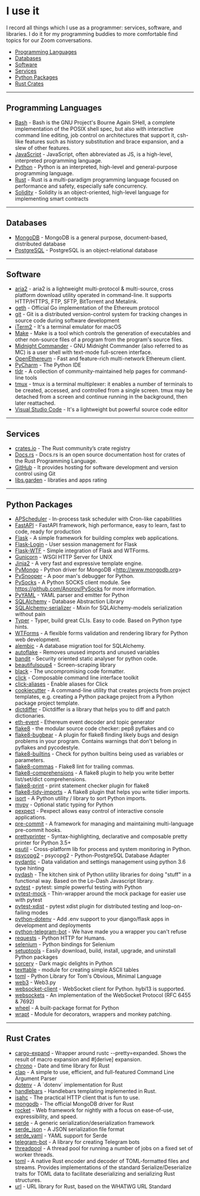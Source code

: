 # I use it

I record all things which I use as a programmer: services, software, and libraries. I do it for my programming
buddies to more comfortable find topics for our Zoom conversations.


- [Programming Languages](#programming-languages)
- [Databases](#databases)
- [Software](#software)
- [Services](#services)
- [Python Packages](#python-packages)
- [Rust Crates](#rust-crates)



---
## Programming Languages
 - [Bash](https://github.com/bminor/bash) -  Bash is the GNU Project&#x27;s Bourne Again SHell, a complete implementation of the POSIX shell spec, but also with interactive command line editing, job control on architectures that support it, csh-like features such as history substitution and brace expansion, and a slew of other features.
 - [JavaScript](https://en.wikipedia.org/wiki/JavaScript) -  JavaScript, often abbreviated as JS, is a high-level, interpreted programming language.
 - [Python](https://www.python.org/) -  Python is an interpreted, high-level and general-purpose programming language.
 - [Rust](https://www.rust-lang.org/) -  Rust is a multi-paradigm programming language focused on performance and safety, especially safe concurrency.
 - [Solidity](https://solidity.readthedocs.io/) -  Solidity is an object-oriented, high-level language for implementing smart contracts


---
## Databases
 - [MongoDB](https://github.com/mongodb/mongo) -  MongoDB is a general purpose, document-based, distributed database
 - [PostgreSQL](https://www.postgresql.org/) -  PostgreSQL is an object-relational database


---
## Software
 - [aria2](https://github.com/aria2/aria2) -  aria2 is a lightweight multi-protocol &amp; multi-source, cross platform download utility operated in command-line. It supports HTTP/HTTPS, FTP, SFTP, BitTorrent and Metalink.
 - [geth](https://github.com/ethereum/go-ethereum) -  Official Go implementation of the Ethereum protocol
 - [git](https://git-scm.com/) -  Git is a distributed version-control system for tracking changes in source code during software development
 - [iTerm2](https://iterm2.com/) -  It&#x27;s a terminal emulator for macOS
 - [Make](https://www.gnu.org/software/make/) -  Make is a tool which controls the generation of executables and other non-source files of a program from the program&#x27;s source files.
 - [Midnight Commander](https://github.com/MidnightCommander/mc) -  GNU Midnight Commander (also referred to as MC) is a user shell with text-mode full-screen interface.
 - [OpenEthereum](https://github.com/openethereum/openethereum) -  Fast and feature-rich multi-network Ethereum client.
 - [PyCharm](https://www.jetbrains.com/pycharm/) -  The Python IDE
 - [tldr](https://github.com/tldr-pages/tldr) -  A collection of community-maintained help pages for command-line tools
 - [tmux](https://github.com/tmux/tmux) -  tmux is a terminal multiplexer: it enables a number of terminals to be created, accessed, and controlled from a single screen. tmux may be detached from a screen and continue running in the background, then later reattached.
 - [Visual Studio Code](https://code.visualstudio.com/) -  It&#x27;s a lightweight but powerful source code editor


---
## Services
 - [crates.io](https://crates.io/) -  The Rust community’s crate registry
 - [Docs.rs](https://docs.rs) -  Docs.rs is an open source documentation host for crates of the Rust Programming Language.
 - [GitHub](https://github.com/) -  It provides hosting for software development and version control using Git
 - [libs.garden](https://libs.garden/) -  libraties and apps rating


---
## Python Packages
 - [APScheduler](https://pypi.org/pypi/APScheduler/) -  In-process task scheduler with Cron-like capabilities
 - [FastAPI](https://pypi.org/pypi/FastAPI/) -  FastAPI framework, high performance, easy to learn, fast to code, ready for production
 - [Flask](https://pypi.org/pypi/Flask/) -  A simple framework for building complex web applications.
 - [Flask-Login](https://pypi.org/pypi/Flask-Login/) -  User session management for Flask
 - [Flask-WTF](https://pypi.org/pypi/Flask-WTF/) -  Simple integration of Flask and WTForms.
 - [Gunicorn](https://pypi.org/pypi/Gunicorn/) -  WSGI HTTP Server for UNIX
 - [Jinja2](https://pypi.org/pypi/Jinja2/) -  A very fast and expressive template engine.
 - [PyMongo](https://pypi.org/pypi/PyMongo/) -  Python driver for MongoDB &lt;http://www.mongodb.org&gt;
 - [PySnooper](https://pypi.org/pypi/PySnooper/) -  A poor man&#x27;s debugger for Python.
 - [PySocks](https://pypi.org/pypi/PySocks/) -  A Python SOCKS client module. See https://github.com/Anorov/PySocks for more information.
 - [PyYAML](https://pypi.org/pypi/PyYAML/) -  YAML parser and emitter for Python
 - [SQLAlchemy](https://pypi.org/pypi/SQLAlchemy/) -  Database Abstraction Library
 - [SQLAlchemy-serializer](https://pypi.org/pypi/SQLAlchemy-serializer/) -  Mixin for SQLAlchemy-models serialization without pain
 - [Typer](https://pypi.org/pypi/Typer/) -  Typer, build great CLIs. Easy to code. Based on Python type hints.
 - [WTForms](https://pypi.org/pypi/WTForms/) -  A flexible forms validation and rendering library for Python web development.
 - [alembic](https://pypi.org/pypi/alembic/) -  A database migration tool for SQLAlchemy.
 - [autoflake](https://pypi.org/pypi/autoflake/) -  Removes unused imports and unused variables
 - [bandit](https://pypi.org/pypi/bandit/) -  Security oriented static analyser for python code.
 - [beautifulsoup4](https://pypi.org/pypi/beautifulsoup4/) -  Screen-scraping library
 - [black](https://pypi.org/pypi/black/) -  The uncompromising code formatter.
 - [click](https://pypi.org/pypi/click/) -  Composable command line interface toolkit
 - [click-aliases](https://pypi.org/pypi/click-aliases/) -  Enable aliases for Click
 - [cookiecutter](https://pypi.org/pypi/cookiecutter/) -  A command-line utility that creates projects from project templates, e.g. creating a Python package project from a Python package project template.
 - [dictdiffer](https://pypi.org/pypi/dictdiffer/) -  Dictdiffer is a library that helps you to diff and patch dictionaries.
 - [eth-event](https://pypi.org/pypi/eth-event/) -  Ethereum event decoder and topic generator
 - [flake8](https://pypi.org/pypi/flake8/) -  the modular source code checker: pep8 pyflakes and co
 - [flake8-bugbear](https://pypi.org/pypi/flake8-bugbear/) -  A plugin for flake8 finding likely bugs and design problems in your program. Contains warnings that don&#x27;t belong in pyflakes and pycodestyle.
 - [flake8-builtins](https://pypi.org/pypi/flake8-builtins/) -  Check for python builtins being used as variables or parameters.
 - [flake8-commas](https://pypi.org/pypi/flake8-commas/) -  Flake8 lint for trailing commas.
 - [flake8-comprehensions](https://pypi.org/pypi/flake8-comprehensions/) -  A flake8 plugin to help you write better list/set/dict comprehensions.
 - [flake8-print](https://pypi.org/pypi/flake8-print/) -  print statement checker plugin for flake8
 - [flake8-tidy-imports](https://pypi.org/pypi/flake8-tidy-imports/) -  A flake8 plugin that helps you write tidier imports.
 - [isort](https://pypi.org/pypi/isort/) -  A Python utility / library to sort Python imports.
 - [mypy](https://pypi.org/pypi/mypy/) -  Optional static typing for Python
 - [pexpect](https://pypi.org/pypi/pexpect/) -  Pexpect allows easy control of interactive console applications.
 - [pre-commit](https://pypi.org/pypi/pre-commit/) -  A framework for managing and maintaining multi-language pre-commit hooks.
 - [prettyprinter](https://pypi.org/pypi/prettyprinter/) -  Syntax-highlighting, declarative and composable pretty printer for Python 3.5+
 - [psutil](https://pypi.org/pypi/psutil/) -  Cross-platform lib for process and system monitoring in Python.
 - [psycopg2](https://pypi.org/pypi/psycopg2/) -  psycopg2 - Python-PostgreSQL Database Adapter
 - [pydantic](https://pypi.org/pypi/pydantic/) -  Data validation and settings management using python 3.6 type hinting
 - [pydash](https://pypi.org/pypi/pydash/) -  The kitchen sink of Python utility libraries for doing &quot;stuff&quot; in a functional way. Based on the Lo-Dash Javascript library.
 - [pytest](https://pypi.org/pypi/pytest/) -  pytest: simple powerful testing with Python
 - [pytest-mock](https://pypi.org/pypi/pytest-mock/) -  Thin-wrapper around the mock package for easier use with pytest
 - [pytest-xdist](https://pypi.org/pypi/pytest-xdist/) -  pytest xdist plugin for distributed testing and loop-on-failing modes
 - [python-dotenv](https://pypi.org/pypi/python-dotenv/) -  Add .env support to your django/flask apps in development and deployments
 - [python-telegram-bot](https://pypi.org/pypi/python-telegram-bot/) -  We have made you a wrapper you can&#x27;t refuse
 - [requests](https://pypi.org/pypi/requests/) -  Python HTTP for Humans.
 - [selenium](https://pypi.org/pypi/selenium/) -  Python bindings for Selenium
 - [setuptools](https://pypi.org/pypi/setuptools/) -  Easily download, build, install, upgrade, and uninstall Python packages
 - [sorcery](https://pypi.org/pypi/sorcery/) -  Dark magic delights in Python
 - [texttable](https://pypi.org/pypi/texttable/) -  module for creating simple ASCII tables
 - [toml](https://pypi.org/pypi/toml/) -  Python Library for Tom&#x27;s Obvious, Minimal Language
 - [web3](https://pypi.org/pypi/web3/) -  Web3.py
 - [websocket-client](https://pypi.org/pypi/websocket-client/) -  WebSocket client for Python. hybi13 is supported.
 - [websockets](https://pypi.org/pypi/websockets/) -  An implementation of the WebSocket Protocol (RFC 6455 &amp; 7692)
 - [wheel](https://pypi.org/pypi/wheel/) -  A built-package format for Python
 - [wrapt](https://pypi.org/pypi/wrapt/) -  Module for decorators, wrappers and monkey patching.


---
## Rust Crates
 - [cargo-expand](https://crates.io/crates/cargo-expand) -  Wrapper around rustc --pretty&#x3D;expanded. Shows the result of macro expansion and #[derive] expansion.
 - [chrono](https://crates.io/crates/chrono) -  Date and time library for Rust
 - [clap](https://crates.io/crates/clap) -  A simple to use, efficient, and full-featured Command Line Argument Parser
 - [dotenv](https://crates.io/crates/dotenv) -  A &#x60;dotenv&#x60; implementation for Rust
 - [handlebars](https://crates.io/crates/handlebars) -  Handlebars templating implemented in Rust.
 - [isahc](https://crates.io/crates/isahc) -  The practical HTTP client that is fun to use.
 - [mongodb](https://crates.io/crates/mongodb) -  The official MongoDB driver for Rust
 - [rocket](https://crates.io/crates/rocket) -  Web framework for nightly with a focus on ease-of-use, expressibility, and speed.
 - [serde](https://crates.io/crates/serde) -  A generic serialization/deserialization framework
 - [serde_json](https://crates.io/crates/serde_json) -  A JSON serialization file format
 - [serde_yaml](https://crates.io/crates/serde_yaml) -  YAML support for Serde
 - [telegram-bot](https://crates.io/crates/telegram-bot) -  A library for creating Telegram bots
 - [threadpool](https://crates.io/crates/threadpool) -  A thread pool for running a number of jobs on a fixed set of worker threads.
 - [toml](https://crates.io/crates/toml) -  A native Rust encoder and decoder of TOML-formatted files and streams. Provides
implementations of the standard Serialize/Deserialize traits for TOML data to
facilitate deserializing and serializing Rust structures.
 - [url](https://crates.io/crates/url) -  URL library for Rust, based on the WHATWG URL Standard




